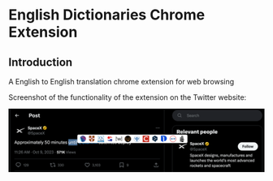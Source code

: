 # English Dictionaries Chrome Extension

## Introduction

A English to English translation chrome extension for web browsing

Screenshot of the functionality of the extension on the Twitter website:

![alt text](./assets/demo.png)
